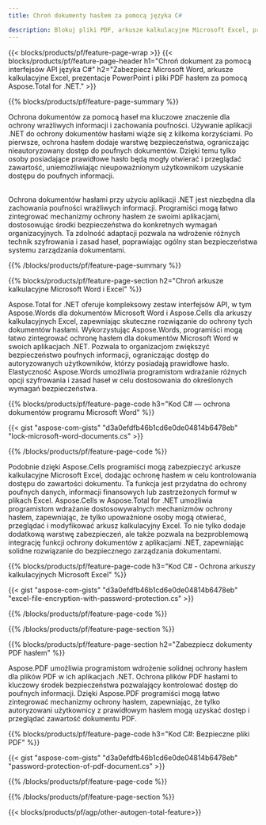 ```yaml
---
title: Chroń dokumenty hasłem za pomocą języka C# 

description: Blokuj pliki PDF, arkusze kalkulacyjne Microsoft Excel, prezentacje programu PowerPoint i dokumenty Word za pomocą haseł za pośrednictwem aplikacji C#. Z łatwością zastosuj ochronę hasłem.
---
```


{{< blocks/products/pf/feature-page-wrap >}}
{{< blocks/products/pf/feature-page-header h1="Chroń dokument za pomocą interfejsów API języka C#" h2="Zabezpiecz Microsoft Word, arkusze kalkulacyjne Excel, prezentacje PowerPoint i pliki PDF hasłem za pomocą Aspose.Total for .NET." >}}

{{% blocks/products/pf/feature-page-summary %}}

Ochrona dokumentów za pomocą haseł ma kluczowe znaczenie dla ochrony wrażliwych informacji i zachowania poufności. Używanie aplikacji .NET do ochrony dokumentów hasłami wiąże się z kilkoma korzyściami. Po pierwsze, ochrona hasłem dodaje warstwę bezpieczeństwa, ograniczając nieautoryzowany dostęp do poufnych dokumentów. Dzięki temu tylko osoby posiadające prawidłowe hasło będą mogły otwierać i przeglądać zawartość, uniemożliwiając nieupoważnionym użytkownikom uzyskanie dostępu do poufnych informacji. <br /><br />

Ochrona dokumentów hasłami przy użyciu aplikacji .NET jest niezbędna dla zachowania poufności wrażliwych informacji. Programiści mogą łatwo zintegrować mechanizmy ochrony hasłem ze swoimi aplikacjami, dostosowując środki bezpieczeństwa do konkretnych wymagań organizacyjnych. Ta zdolność adaptacji pozwala na wdrożenie różnych technik szyfrowania i zasad haseł, poprawiając ogólny stan bezpieczeństwa systemu zarządzania dokumentami.

{{% /blocks/products/pf/feature-page-summary  %}}


{{% blocks/products/pf/feature-page-section  h2="Chroń arkusze kalkulacyjne Microsoft Word i Excel" %}}

Aspose.Total for .NET oferuje kompleksowy zestaw interfejsów API, w tym Aspose.Words dla dokumentów Microsoft Word i Aspose.Cells dla arkuszy kalkulacyjnych Excel, zapewniając skuteczne rozwiązanie do ochrony tych dokumentów hasłami. Wykorzystując Aspose.Words, programiści mogą łatwo zintegrować ochronę hasłem dla dokumentów Microsoft Word w swoich aplikacjach .NET. Pozwala to organizacjom zwiększyć bezpieczeństwo poufnych informacji, ograniczając dostęp do autoryzowanych użytkowników, którzy posiadają prawidłowe hasło. Elastyczność Aspose.Words umożliwia programistom wdrażanie różnych opcji szyfrowania i zasad haseł w celu dostosowania do określonych wymagań bezpieczeństwa. <br />

{{% blocks/products/pf/feature-page-code h3="Kod C# — ochrona dokumentów programu Microsoft Word" %}}

{{< gist "aspose-com-gists" "d3a0efdfb46b1cd6e0de04814b6478eb" "lock-microsoft-word-documents.cs" >}}

{{% /blocks/products/pf/feature-page-code  %}}

Podobnie dzięki Aspose.Cells programiści mogą zabezpieczyć arkusze kalkulacyjne Microsoft Excel, dodając ochronę hasłem w celu kontrolowania dostępu do zawartości dokumentu. Ta funkcja jest przydatna do ochrony poufnych danych, informacji finansowych lub zastrzeżonych formuł w plikach Excel. Aspose.Cells w Aspose.Total for .NET umożliwia programistom wdrażanie dostosowywalnych mechanizmów ochrony hasłem, zapewniając, że tylko upoważnione osoby mogą otwierać, przeglądać i modyfikować arkusz kalkulacyjny Excel. To nie tylko dodaje dodatkową warstwę zabezpieczeń, ale także pozwala na bezproblemową integrację funkcji ochrony dokumentów z aplikacjami .NET, zapewniając solidne rozwiązanie do bezpiecznego zarządzania dokumentami.

{{% blocks/products/pf/feature-page-code h3="Kod C# - Ochrona arkuszy kalkulacyjnych Microsoft Excel" %}}

{{< gist "aspose-com-gists" "d3a0efdfb46b1cd6e0de04814b6478eb" "excel-file-encryption-with-password-protection.cs" >}}

{{% /blocks/products/pf/feature-page-code  %}}

{{% /blocks/products/pf/feature-page-section %}}

{{% blocks/products/pf/feature-page-section  h2="Zabezpiecz dokumenty PDF hasłem" %}}

Aspose.PDF umożliwia programistom wdrożenie solidnej ochrony hasłem dla plików PDF w ich aplikacjach .NET. Ochrona plików PDF hasłami to kluczowy środek bezpieczeństwa pozwalający kontrolować dostęp do poufnych informacji. Dzięki Aspose.PDF programiści mogą łatwo zintegrować mechanizmy ochrony hasłem, zapewniając, że tylko autoryzowani użytkownicy z prawidłowym hasłem mogą uzyskać dostęp i przeglądać zawartość dokumentu PDF. <br />

{{% blocks/products/pf/feature-page-code h3="Kod C#: Bezpieczne pliki PDF" %}}

{{< gist "aspose-com-gists" "d3a0efdfb46b1cd6e0de04814b6478eb" "password-protection-of-pdf-document.cs" >}}

{{% /blocks/products/pf/feature-page-code  %}}

{{% /blocks/products/pf/feature-page-section %}}

{{< blocks/products/pf/agp/other-autogen-total-feature>}}